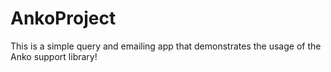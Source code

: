 # AnkoProject
This is a simple query and emailing app that demonstrates the usage of the Anko support library! 
